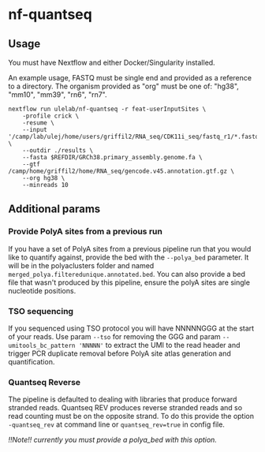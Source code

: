 # nf-quantseq

## Usage
You must have Nextflow and either Docker/Singularity installed.

An example usage, FASTQ must be single end and provided as a reference to a directory.
The organism provided as "org" must be one of: "hg38", "mm10", "mm39", "rn6", "rn7".

```
nextflow run ulelab/nf-quantseq -r feat-userInputSites \
    -profile crick \
    -resume \
    --input '/camp/lab/ulej/home/users/griffil2/RNA_seq/CDK11i_seq/fastq_r1/*.fastq.gz' \
    --outdir ./results \
    --fasta $REFDIR/GRCh38.primary_assembly.genome.fa \
    --gtf /camp/home/griffil2/home/RNA_seq/gencode.v45.annotation.gtf.gz \
    --org hg38 \
    --minreads 10
```


## Additional params
### Provide PolyA sites from a previous run
If you have a set of PolyA sites from a previous pipeline run that you would like to quantify against, provide the bed with the `--polya_bed` parameter. It will be in the polyaclusters folder and named `merged_polya.filteredunique.annotated.bed`. You can also provide a bed file that wasn't produced by this pipeline, ensure the polyA sites are single nucleotide positions.

### TSO sequencing
If you sequenced using TSO protocol you will have NNNNNGGG at the start of your reads. Use param `--tso` for removing the GGG and param `--umitools_bc_pattern 'NNNNN'` to extract the UMI to the read header and trigger PCR duplicate removal before PolyA site atlas generation and quantification.

### Quantseq Reverse
The pipeline is defaulted to dealing with libraries that produce forward stranded reads. Quantseq REV produces reverse stranded reads and so read counting must be on the opposite strand. To do this provide the option `-quantseq_rev` at command line or `quantseq_rev=true` in config file.

*!!Note!! currently you must provide a polya_bed with this option.*

